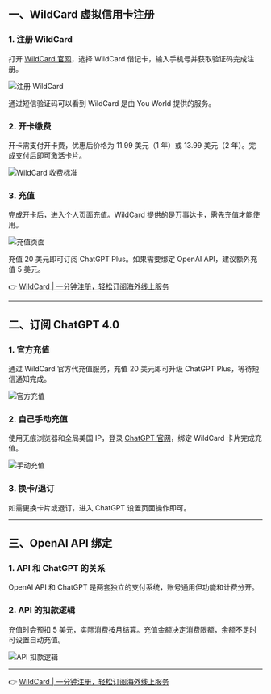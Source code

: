 ## 一、WildCard 虚拟信用卡注册

### 1. 注册 WildCard

打开 [WildCard 官网](https://bit.ly/bewildcard)，选择 WildCard 借记卡，输入手机号并获取验证码完成注册。

![注册 WildCard](https://redpanday.com/wp-content/uploads/2025/12/%E5%BC%80%E5%A7%8B%E6%B3%A8%E5%86%8C-Wildcard-scaled.jpg)

通过短信验证码可以看到 WildCard 是由 You World 提供的服务。

### 2. 开卡缴费

开卡需支付开卡费，优惠后价格为 11.99 美元（1 年）或 13.99 美元（2 年）。完成支付后即可激活卡片。

![WildCard 收费标准](https://redpanday.com/wp-content/uploads/2025/12/image-2.jpeg)

### 3. 充值

完成开卡后，进入个人页面充值。WildCard 提供的是万事达卡，需先充值才能使用。

![充值页面](https://redpanday.com/wp-content/uploads/2025/12/Wildcard-%E5%85%85%E5%80%BC.jpg)

充值 20 美元即可订阅 ChatGPT Plus。如果需要绑定 OpenAI API，建议额外充值 5 美元。

👉 [WildCard | 一分钟注册，轻松订阅海外线上服务](https://bit.ly/bewildcard)

---

## 二、订阅 ChatGPT 4.0

### 1. 官方充值

通过 WildCard 官方代充值服务，充值 20 美元即可升级 ChatGPT Plus，等待短信通知完成。

![官方充值](https://redpanday.com/wp-content/uploads/2025/12/Wildcard-%E5%AE%98%E6%96%B9%E5%85%85%E5%80%BC.jpg)

### 2. 自己手动充值

使用无痕浏览器和全局美国 IP，登录 [ChatGPT 官网](https://chat.openai.com/auth/login)，绑定 WildCard 卡片完成充值。

![手动充值](https://redpanday.com/wp-content/uploads/2025/12/image-9.png)

### 3. 换卡/退订

如需更换卡片或退订，进入 ChatGPT 设置页面操作即可。

---

## 三、OpenAI API 绑定

### 1. API 和 ChatGPT 的关系

OpenAI API 和 ChatGPT 是两套独立的支付系统，账号通用但功能和计费分开。

### 2. API 的扣款逻辑

充值时会预扣 5 美元，实际消费按月结算。充值金额决定消费限额，余额不足时可设置自动充值。

![API 扣款逻辑](https://redpanday.com/wp-content/uploads/2025/12/image-27.png)

---

👉 [WildCard | 一分钟注册，轻松订阅海外线上服务](https://bit.ly/bewildcard)
